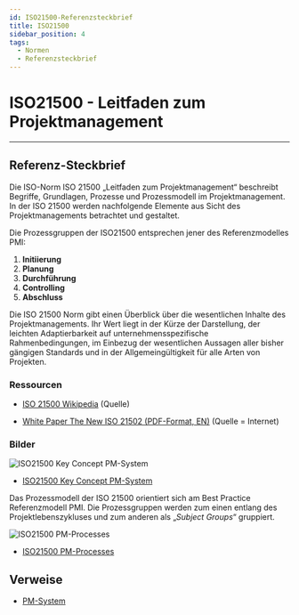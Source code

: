 ```yaml
---
id: ISO21500-Referenzsteckbrief
title: ISO21500 
sidebar_position: 4
tags:
  - Normen
  - Referenzsteckbrief
---
```


# ISO21500 - **Leitfaden zum Projektmanagement**

------

## Referenz-Steckbrief

Die ISO-Norm ISO 21500 „Leitfaden zum Projektmanagement“ beschreibt Begriffe, Grundlagen, Prozesse und Prozessmodell im Projektmanagement. In der ISO 21500 werden nachfolgende Elemente aus Sicht des Projektmanagements betrachtet und gestaltet.

Die Prozessgruppen der ISO21500 entsprechen jener des Referenzmodelles PMI:
1. **Initiierung**
2. **Planung**
3. **Durchführung**
4. **Controlling**
5. **Abschluss**

Die ISO 21500 Norm gibt einen Überblick über die wesentlichen Inhalte des Projektmanagements. Ihr Wert liegt in der Kürze der Darstellung, der leichten Adaptierbarkeit auf unternehmensspezifische Rahmenbedingungen, im Einbezug der wesentlichen Aussagen aller bisher gängigen Standards und in der Allgemeingültigkeit für alle Arten von Projekten.



### Ressourcen

- [ISO 21500 Wikipedia](https://de.wikipedia.org/wiki/ISO_21500) (Quelle) 

- [White Paper The New ISO 21502 (PDF-Format, EN)](/File-Assets/Kontext/2021_WP_The-New-ISO21502.pdf) (Quelle = Internet)

  


### Bilder

![ISO21500 Key Concept PM-System](/Picture-Assets/iso21500_key-concept.png)

- [ISO21500 Key Concept PM-System](/Picture-Assets/iso21500_key-concept.png)

Das Prozessmodell der ISO 21500 orientiert sich am Best Practice Referenzmodell PMI. Die Prozessgruppen werden zum einen entlang des Projektlebenszykluses und zum anderen als „*Subject Groups*“ gruppiert. 

![ISO21500 PM-Processes](/Picture-Assets/ISO21500_PM-Processes.png)

- [ISO21500 PM-Processes](/Picture-Assets/ISO21500_PM-Processes.png)



## Verweise

- [PM-System](/OHB-PMO/PMO01-Begriffe/PM-System.md)

